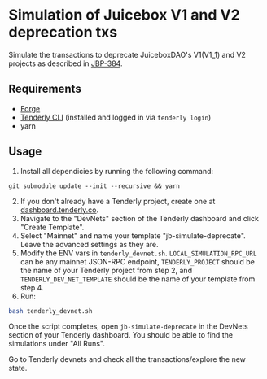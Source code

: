 # Simulation of Juicebox V1 and V2 deprecation txs

Simulate the transactions to deprecate JuiceboxDAO's V1(V1_1) and V2 projects as described in [JBP-384](https://www.jbdao.org/p/384).

## Requirements

- [Forge](https://book.getfoundry.sh/getting-started/installation.html)
- [Tenderly CLI](https://github.com/Tenderly/tenderly-cli) (installed and logged in via `tenderly login`)
- yarn

## Usage

1. Install all dependicies by running the following command:

```
git submodule update --init --recursive && yarn
```

2. If you don't already have a Tenderly project, create one at [dashboard.tenderly.co](https://dashboard.tenderly.co/).
3. Navigate to the "DevNets" section of the Tenderly dashboard and click "Create Template".
4. Select "Mainnet" and name your template "jb-simulate-deprecate". Leave the advanced settings as they are.
5. Modify the ENV vars in `tenderly_devnet.sh`. `LOCAL_SIMULATION_RPC_URL` can be any mainnet JSON-RPC endpoint, `TENDERLY_PROJECT` should be the name of your Tenderly project from step 2, and `TENDERLY_DEV_NET_TEMPLATE` should be the name of your template from step 4.
6. Run:

```bash
bash tenderly_devnet.sh
```

Once the script completes, open `jb-simulate-deprecate` in the DevNets section of your Tenderly dashboard. You should be able to find the simulations under "All Runs".

Go to Tenderly devnets and check all the transactions/explore the new state.
